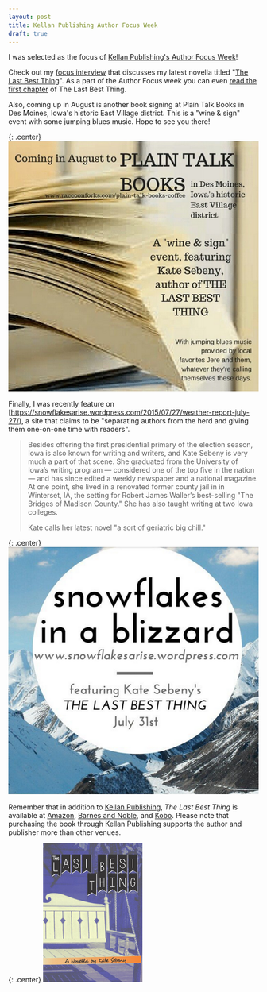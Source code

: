 ```yaml
---
layout: post
title: Kellan Publishing Author Focus Week
draft: true
---
```


I was selected as the focus of [Kellan Publishing's Author Focus Week](http://www.kellanpublishing.com/wordpress/2015/07/28/focus-kate-sebeny-on-the-last-best-thing/)!

Check out my [focus interview](http://www.kellanpublishing.com/wordpress/2015/07/27/focus-interview-with-kate-sebeny/) that discusses my latest novella titled "[The Last Best Thing](http://kellanpublishing.3dcartstores.com/The-Last-Best-Thing_p_34.html?AffId=9)". As a part of the Author Focus week you can even [read the first chapter](http://www.kellanpublishing.com/wordpress/2015/07/29/the-last-best-thing/) of The Last Best Thing.

Also, coming up in August is another book signing at Plain Talk Books in Des Moines, Iowa's historic East Village district.  This is a "wine & sign" event with some jumping blues music.  Hope to see you there!

{: .center}
![The Last Best Thing Book Signing](https://raw.githubusercontent.com/KateSebeny/katesebeny.github.io/master/images/TheLastBestThing/BookSigning2.png)

Finally, I was recently feature on [https://snowflakesarise.wordpress.com/2015/07/27/weather-report-july-27/), a site that claims to be "separating authors from the herd and giving them one-on-one time with readers".

> Besides offering the first presidential primary of the election season, Iowa is also known for writing and writers, and Kate Sebeny is very much a part of that scene. She graduated from the University of Iowa’s writing program — considered one of the top five in the nation — and has since edited a weekly newspaper and a national magazine. At one point, she lived in a renovated former county jail in in Winterset, IA, the setting for Robert James Waller’s best-selling "The Bridges of Madison County." She has also taught writing at two Iowa colleges.
> 
> Kate calls her latest novel "a sort of geriatric big chill."

{: .center}
![The Last Best Thing Book Signing](https://raw.githubusercontent.com/KateSebeny/katesebeny.github.io/master/images/TheLastBestThing/SnowflakesInABlizzard.png)

Remember that in addition to [Kellan Publishing](http://kellanpublishing.3dcartstores.com/The-Last-Best-Thing_p_34.html?AffId=9), *The Last Best Thing* is available at [Amazon](http://www.amazon.com/dp/B00WQ4OT2S), [Barnes and Noble](http://www.barnesandnoble.com/w/the-last-best-thing-kate-sebeny/1121813215?ean=9781511681001), and [Kobo](https://store.kobobooks.com/en-US/ebook/the-last-best-thing). Please note that purchasing the book through Kellan Publishing supports the author and publisher more than other venues.

{: .center}
[![The Last Best Thing](https://raw.githubusercontent.com/KateSebeny/katesebeny.github.io/master/images/TheLastBestThing/TheLastBestThingFrontCover.jpg "The Last Best Thing")](http://kellanpublishing.3dcartstores.com/The-Last-Best-Thing_p_34.html?AffId=9)